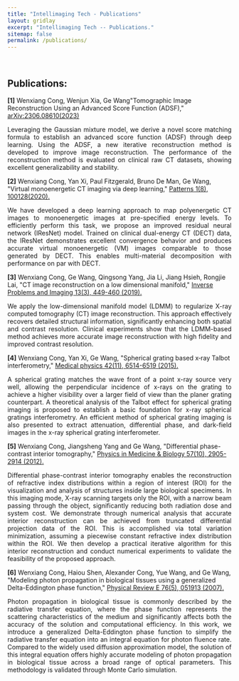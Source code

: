 ```yaml
---
title: "Intellimaging Tech - Publications"
layout: gridlay
excerpt: "Intellimaging Tech -- Publications."
sitemap: false
permalink: /publications/
---
```

<br/>

## Publications:

<b>[1]</b> Wenxiang Cong, Wenjun Xia, Ge Wang"Tomographic Image Reconstruction Using an Advanced Score Function (ADSF)," [arXiv:2306.08610(2023)](https://arxiv.org/pdf/2306.08610v7)
  <p style="text-align: justify;">Leveraging the Gaussian mixture model, we derive a novel score matching formula to establish an advanced score function (ADSF) through deep learning. Using the ADSF, a new iterative reconstruction method is developed to improve image reconstruction. The performance of the reconstruction method is evaluated on clinical raw CT datasets, showing excellent generalizability and stability.</p>
  

<b>[2]</b> Wenxiang Cong, Yan Xi, Paul Fitzgerald, Bruno De Man, Ge Wang, "Virtual monoenergetic CT imaging via deep learning," [Patterns 1(8), 100128(2020).](https://www.cell.com/patterns/fulltext/S2666-3899(20)30169-0)
  <p style="text-align: justify;">We have developed a deep learning approach to map polyenergetic CT images to monoenergetic images at pre-specified energy levels. To efficiently perform this task, we propose an improved residual neural network (IResNet) model. Trained on clinical dual-energy CT (DECT) data, the IResNet demonstrates excellent convergence behavior and produces accurate virtual monoenergetic (VM) images comparable to those generated by DECT. This enables multi-material decomposition with performance on par with DECT.</p>

<b>[3]</b> Wenxiang Cong, Ge Wang, Qingsong Yang, Jia Li, Jiang Hsieh, Rongjie Lai, "CT image reconstruction on a low dimensional manifold," [Inverse Problems and Imaging 13(3), 449-460 (2019).](https://pmc.ncbi.nlm.nih.gov/articles/PMC9674026)
  <p style="text-align: justify;">We apply the low-dimensional manifold model (LDMM) to regularize X-ray computed tomography (CT) image reconstruction. This approach effectively recovers detailed structural information, significantly enhancing both spatial and contrast resolution. Clinical experiments show that the LDMM-based method achieves more accurate image reconstruction with high fidelity and improved contrast resolution.</p>

<b>[4]</b> Wenxiang Cong, Yan Xi, Ge Wang, "Spherical grating based x‐ray Talbot interferometry," [Medical physics 42(11), 6514-6519 (2015).](https://aapm.onlinelibrary.wiley.com/doi/abs/10.1118/1.4933195)
  <p style="text-align: justify;">A spherical grating matches the wave front of a point x-ray source very well, allowing the perpendicular incidence of x-rays on the grating to achieve a higher visibility over a larger field of view than the planer grating counterpart. A theoretical analysis of the Talbot effect for spherical grating imaging is proposed to establish a basic foundation for x-ray spherical gratings interferometry. An efficient method of spherical grating imaging is also presented to extract attenuation, differential phase, and dark-field images in the x-ray spherical grating interferometer.</p>


<b>[5]</b> Wenxiang Cong, Jiangsheng Yang and Ge Wang, "Differential phase-contrast interior tomography," [Physics in Medicine & Biology 57(10), 2905-2914 (2012).](https://iopscience.iop.org/article/10.1088/0031-9155/57/10/2905)
  <p style="text-align: justify;">Differential phase-contrast interior tomography enables the reconstruction of refractive index distributions within a region of interest (ROI) for the visualization and analysis of structures inside large biological specimens. In this imaging mode, X-ray scanning targets only the ROI, with a narrow beam passing through the object, significantly reducing both radiation dose and system cost. We demonstrate through numerical analysis that accurate interior reconstruction can be achieved from truncated differential projection data of the ROI. This is accomplished via total variation minimization, assuming a piecewise constant refractive index distribution within the ROI. We then develop a practical iterative algorithm for this interior reconstruction and conduct numerical experiments to validate the feasibility of the proposed approach.</p>

<b>[6]</b> Wenxiang Cong, Haiou Shen, Alexander Cong, Yue Wang, and Ge Wang, "Modeling photon propagation in biological tissues using a generalized Delta-Eddington phase function," [Physical Review E 76(5), 051913 (2007).]( https://journals.aps.org/pre/abstract/10.1103/PhysRevE.76.051913)
  <p style="text-align: justify;">Photon propagation in biological tissue is commonly described by the radiative transfer equation, where the phase function represents the scattering characteristics of the medium and significantly affects both the accuracy of the solution and computational efficiency. In this work, we introduce a generalized Delta-Eddington phase function to simplify the radiative transfer equation into an integral equation for photon fluence rate. Compared to the widely used diffusion approximation model, the solution of this integral equation offers highly accurate modeling of photon propagation in biological tissue across a broad range of optical parameters. This methodology is validated through Monte Carlo simulation.</p>








